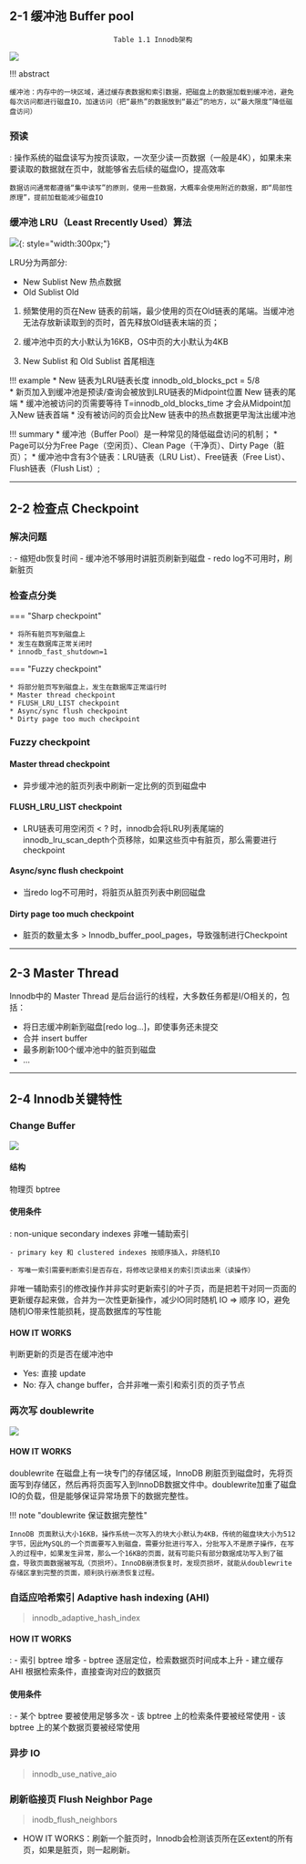 
## 2-1 缓冲池 Buffer pool

<center><code>Table 1.1 Innodb架构</code></center>

![](img/innodb-architecture.png)

!!! abstract

    缓冲池：内存中的一块区域，通过缓存表数据和索引数据，把磁盘上的数据加载到缓冲池，避免每次访问都进行磁盘IO，加速访问（把“最热”的数据放到“最近”的地方，以“最大限度”降低磁盘访问）

### 预读

:   操作系统的磁盘读写为按页读取，一次至少读一页数据（一般是4K），如果未来要读取的数据就在页中，就能够省去后续的磁盘IO，提高效率

    数据访问通常都遵循“集中读写”的原则，使用一些数据，大概率会使用附近的数据，即“局部性原理”，提前加载能减少磁盘IO

### 缓冲池 LRU（Least Rrecently Used）算法

![](img/lru.png){: style="width:300px;"}

LRU分为两部分:

- New Sublist New 热点数据
- Old Sublist Old

1. 频繁使用的页在New 链表的前端，最少使用的页在Old链表的尾端。当缓冲池无法存放新读取到的页时，首先释放Old链表末端的页；

2. 缓冲池中页的大小默认为16KB，OS中页的大小默认为4KB 

3. New Sublist 和 Old Sublist 首尾相连

!!! example
    * New 链表为LRU链表长度 innodb_old_blocks_pct = 5/8  
    * 新页加入到缓冲池是预读/查询会被放到LRU链表的Midpoint位置 New 链表的尾端
    * 缓冲池被访问的页需要等待 T=innodb_old_blocks_time 才会从Midpoint加入New 链表首端
    * 没有被访问的页会比New 链表中的热点数据更早淘汰出缓冲池

!!! summary
    * 缓冲池（Buffer Pool）是一种常见的降低磁盘访问的机制；
    * Page可以分为Free Page（空闲页）、Clean Page（干净页）、Dirty Page（脏页）；
    * 缓冲池中含有3个链表：LRU链表（LRU List）、Free链表（Free List）、Flush链表（Flush List）;
___

## 2-2 检查点 Checkpoint

### 解决问题

:   - 缩短db恢复时间
    - 缓冲池不够用时讲脏页刷新到磁盘
    - redo log不可用时，刷新脏页

### 检查点分类

=== "Sharp checkpoint"

    * 将所有脏页写到磁盘上
    * 发生在数据库正常关闭时
    * innodb_fast_shutdown=1

=== "Fuzzy checkpoint"

    * 将部分脏页写到磁盘上，发生在数据库正常运行时
    * Master thread checkpoint
    * FLUSH_LRU_LIST checkpoint
    * Async/sync flush checkpoint
    * Dirty page too much checkpoint
    
### Fuzzy checkpoint

#### Master thread checkpoint

- 异步缓冲池的脏页列表中刷新一定比例的页到磁盘中

#### FLUSH_LRU_LIST checkpoint

- LRU链表可用空闲页 < ? 时，innodb会将LRU列表尾端的innodb_lru_scan_depth个页移除，如果这些页中有脏页，那么需要进行checkpoint

#### Async/sync flush checkpoint

- 当redo log不可用时，将脏页从脏页列表中刷回磁盘

#### Dirty page too much checkpoint

- 脏页的数量太多 > Innodb_buffer_pool_pages，导致强制进行Checkpoint

___

## 2-3 Master Thread

Innodb中的 Master Thread 是后台运行的线程，大多数任务都是I/O相关的，包括：

- 将日志缓冲刷新到磁盘[redo log...]，即使事务还未提交
- 合并 insert buffer
- 最多刷新100个缓冲池中的脏页到磁盘
- ...

___

## 2-4 Innodb关键特性

### Change Buffer

![](img/innodb-change-buffer.png)

#### 结构

物理页 bptree

#### 使用条件

:   non-unique secondary indexes 非唯一辅助索引

    - primary key 和 clustered indexes 按顺序插入，非随机IO
    
    - 写唯一索引需要判断索引是否存在，将修改记录相关的索引页读出来（读操作）

非唯一辅助索引的修改操作并非实时更新索引的叶子页，而是把若干对同一页面的更新缓存起来做，合并为一次性更新操作，减少IO同时随机 IO => 顺序 IO，避免随机IO带来性能损耗，提高数据库的写性能

#### HOW IT WORKS

判断更新的页是否在缓冲池中

- Yes: 直接 update
- No: 存入 change buffer，合并非唯一索引和索引页的页子节点

### 两次写 doublewrite

![](img/double-write.png)

#### HOW IT WORKS

doublewrite 在磁盘上有一块专门的存储区域，InnoDB 刷脏页到磁盘时，先将页面写到存储区，然后再将页面写入到InnoDB数据文件中。doublewrite加重了磁盘IO的负载，但是能够保证异常场景下的数据完整性。

!!! note "doublewrite 保证数据完整性"

    InnoDB 页面默认大小16KB，操作系统一次写入的块大小默认为4KB，传统的磁盘块大小为512字节，因此MySQL的一个页面要写入到磁盘，需要分批进行写入，分批写入不是原子操作，在写入的过程中，如果发生异常，那么一个16KB的页面，就有可能只有部分数据成功写入到了磁盘，导致页面数据被写乱（页损坏）。InnoDB崩溃恢复时，发现页损坏，就能从doublewrite存储区拿到完整的页面，顺利执行崩溃恢复过程。

### 自适应哈希索引 Adaptive hash indexing (AHI)

> innodb_adaptive_hash_index

#### HOW IT WORKS

:   - 索引 bptree 增多
    - bptree 逐层定位，检索数据页时间成本上升
    - 建立缓存AHI 根据检索条件，直接查询对应的数据页
  
#### 使用条件

:   - 某个 bptree 要被使用足够多次
    - 该 bptree 上的检索条件要被经常使用
    - 该 bptree 上的某个数据页要被经常使用


### 异步 IO

> innodb_use_native_aio

### 刷新临接页 Flush Neighbor Page

> inodb_flush_neighbors

- HOW IT WORKS：刷新一个脏页时，Innodb会检测该页所在区extent的所有页，如果是脏页，则一起刷新。